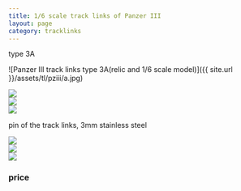 ```yaml
---
title: 1/6 scale track links of Panzer III
layout: page
category: tracklinks
---
```


type 3A

![Panzer III track links type 3A(relic and 1/6 scale model)]({{ site.url }}/assets/tl/pziii/a.jpg)

<div class="row">
	<div class="col">
		<img src="{{ site.url }}/assets/tl/pziii/1.jpg">
	</div>
	<div class="col">
		<img src="{{ site.url }}/assets/tl/pziii/2.jpg">
	</div>
	<div class="col">
		<img src="{{ site.url }}/assets/tl/pziii/pin.jpg">
		<p>pin of the track links, 3mm stainless steel</p>
	</div>
</div>

<div class="row">
	<div class="col">
		<img src="{{ site.url }}/assets/tl/pziii/4.jpg">
	</div>
	<div class="col">
		<img src="{{ site.url }}/assets/tl/pziii/5.jpg">
	</div>
	<div class="col">
		<img src="{{ site.url }}/assets/tl/pziii/6.jpg">
	</div>
</div>

### price


